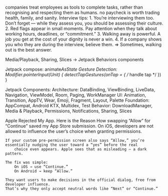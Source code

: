 companies treat employees as tools to complete tasks, rather than recognising and respecting them as humans.
no paycheck is worth trading health, family, and sanity.
Interview tips:
	1. You’re interviewing them too. Don’t forget — while they assess you, you should be assessing their culture.
	2. Red flags appear in small moments.
		Pay attention when they talk about working hours, deadlines, or “commitment.”
	3. Walking away is powerful.
		A job you get at the cost of your dignity is never a win.
	4. If a company shows you who they are during the interview, believe them.
=> Sometimes, walking out is the best answer.

Media/Playback, Sharing, Slices -> Jetpack Behaviors components

Jetpack compose:
	animate*AsState
	Gesture Detection: 	
		Modifier.pointerInput(Unit) {
			detectTapGestures(onTap = { /* handle tap */ })
		}

	
Jetpack Components:
	Architecture: DataBinding, ViewBinding, LiveData, Navigation, ViewModel, Room, Paging, WorkManager
	UI: Animation, Transition, AppTV, Wear, Emoji, Fragment, Layout, Palette
	Foundation: AppCompat, Android KTX, Multidex, Test
	Behavior: DownloadManager, Media & Playback, Permissions, Notifications, Sharing, Slices

Apple Rejected My App. Here is the Reason
	How swapping “Allow” for “Continue” saved my App Store submission.
	On iOS, developers are not allowed to influence the user’s choice when granting permissions.
	
	If your custom pre-permission screen also says “Allow,” you’re essentially nudging the user toward a “yes” before the real 
		choice even appears. Apple sees that as misleading — a dark pattern.

	The fix was simple:
		On iOS → use “Continue.”
		On Android → keep “Allow.”
	
	They want users to make decisions in the official dialog, free from developer influence. 
	That’s why they only accept neutral words like “Next” or “Continue.”